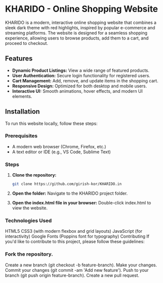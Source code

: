 # KHARIDO - Online Shopping Website

KHARIDO is a modern, interactive online shopping website that combines a sleek dark theme with red highlights, inspired by popular e-commerce and streaming platforms. The website is designed for a seamless shopping experience, allowing users to browse products, add them to a cart, and proceed to checkout.

## Features

- **Dynamic Product Listings:** View a wide range of featured products.
- **User Authentication:** Secure login functionality for registered users.
- **Cart Management:** Add, remove, and update items in the shopping cart.
- **Responsive Design:** Optimized for both desktop and mobile users.
- **Interactive UI:** Smooth animations, hover effects, and modern UI elements.

## Installation

To run this website locally, follow these steps:

### Prerequisites

- A modern web browser (Chrome, Firefox, etc.)
- A text editor or IDE (e.g., VS Code, Sublime Text)

### Steps

1. **Clone the repository:**

   ```bash
   git clone https://github.com/girish-kor/KHARIDO.in

   ```

2. **Open the folder:**
   Navigate to the KHARIDO project folder.

3. **Open the index.html file in your browser:**
   Double-click index.html to view the website.

### Technologies Used

HTML5
CSS3 (with modern flexbox and grid layouts)
JavaScript (for interactivity)
Google Fonts (Poppins font for typography)
Contributing
If you'd like to contribute to this project, please follow these guidelines:

### Fork the repository.

Create a new branch (git checkout -b feature-branch).
Make your changes.
Commit your changes (git commit -am 'Add new feature').
Push to your branch (git push origin feature-branch).
Create a new pull request.
